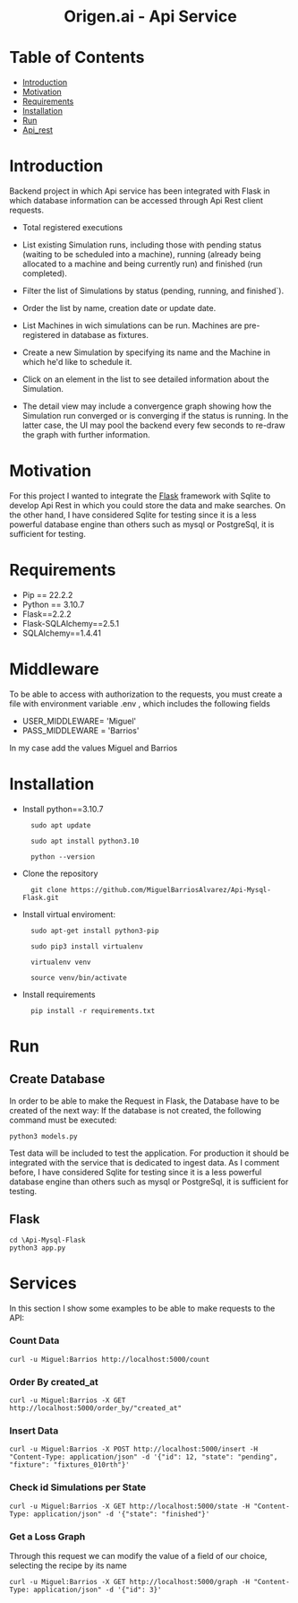 <h1 align="center"> Origen.ai - Api Service </h1>

# Table of Contents
- [Introduction](#Introduction)
- [Motivation](#Motivation)
- [Requirements](#Requirements)
- [Installation](#Installation)
- [Run](#Run)
- [Api_rest](#Services)

# Introduction
Backend project in which Api service has been integrated with Flask in which database information can be accessed through Api Rest client requests.

- Total registered executions
- List existing Simulation runs, including those with pending status (waiting to be scheduled into a machine), running (already being allocated to a machine and being currently run) and finished (run completed).

- Filter the list of Simulations by status (pending, running, and finished`).

- Order the list by name, creation date or update date.

- List Machines in wich simulations can be run. Machines are pre-registered in database as fixtures.

- Create a new Simulation by specifying its name and the Machine in which he'd like to schedule it.

- Click on an element in the list to see detailed information about the Simulation.

- The detail view may include a convergence graph showing how the Simulation run converged or is converging if the status is running. In the latter case, the UI may pool the backend every few seconds to re-draw the graph with further information.

# Motivation
For this project I wanted to integrate the [Flask](https://flask.palletsprojects.com/en/2.2.x/) framework with Sqlite to develop Api Rest in which you could store the data and make searches.
On the other hand, I have considered Sqlite for testing since it is a less powerful database engine than others such as mysql or PostgreSql, it is sufficient for testing.


# Requirements
- Pip == 22.2.2
- Python == 3.10.7
- Flask==2.2.2
- Flask-SQLAlchemy==2.5.1
- SQLAlchemy==1.4.41

# Middleware
To be able to access with authorization to the requests, you must create a file with environment variable .env , which includes the following fields

- USER_MIDDLEWARE= 'Miguel'
- PASS_MIDDLEWARE = 'Barrios'

In my case add the values Miguel and Barrios
# Installation
- Install python==3.10.7

        sudo apt update

        sudo apt install python3.10

        python --version

- Clone the repository

        git clone https://github.com/MiguelBarriosAlvarez/Api-Mysql-Flask.git

- Install virtual enviroment: 

        sudo apt-get install python3-pip

        sudo pip3 install virtualenv

        virtualenv venv

        source venv/bin/activate

- Install requirements

        pip install -r requirements.txt

# Run 
## Create Database
In order to be able to make the Request in Flask, the Database have to be created of the next way: 
If the database is not created, the following command must be executed:

`python3 models.py`

Test data will be included to test the application.
For production it should be integrated with the service that is dedicated to ingest data.
As I comment before, I have considered Sqlite for testing since it is a less powerful database engine than others such as mysql or PostgreSql, it is sufficient for testing.
## Flask

    cd \Api-Mysql-Flask
    python3 app.py

# Services
In this section I show some examples to be able to make requests to the API:


### Count Data

    curl -u Miguel:Barrios http://localhost:5000/count


### Order By created_at

    curl -u Miguel:Barrios -X GET http://localhost:5000/order_by/"created_at"


### Insert Data

    curl -u Miguel:Barrios -X POST http://localhost:5000/insert -H "Content-Type: application/json" -d '{"id": 12, "state": "pending", "fixture": "fixtures_010rth"}'


### Check id Simulations per State


    curl -u Miguel:Barrios -X GET http://localhost:5000/state -H "Content-Type: application/json" -d '{"state": "finished"}'


### Get a Loss Graph
Through this request we can modify the value of a field of our choice, selecting the recipe by its name

    curl -u Miguel:Barrios -X GET http://localhost:5000/graph -H "Content-Type: application/json" -d '{"id": 3}'


